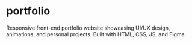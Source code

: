 # portfolio
Responsive front-end portfolio website showcasing UI/UX design, animations, and personal projects. Built with HTML, CSS, JS, and Figma.
